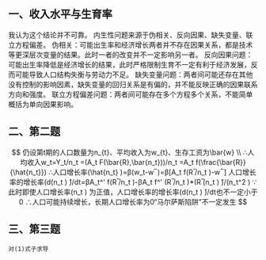 ## 一、收入水平与生育率

我认为这个结论并不可靠。
内生性问题来源于伪相关、反向因果、缺失变量、联立方程偏差。
	伪相关：可能出生率和经济增长两者并不存在因果关系，都是技术等更深层次变量的结果。此时一者的改变并不一定影响另一者。
	反向因果问题：可能出生率降低是经济增长的结果，此时严格限制生育不一定有利于经济发展，反而可能导致人口结构失衡与劳动力不足。
	缺失变量问题：两者间可能还存在其他没有控制的影响因素，缺失变量的回归关系是有偏的，并不能反映正确的因果联系方向和强度。
	联立方程偏差问题：两者间可能存在多个方程多个关系，不能简单概括为单向因果影响。

## 二、第二题

$$
仍设第t期的人口数量为n_{t}、平均收入为w_{t}、生存工资为\bar{w} \\
∴人均收入w_t=Y_t/n_t =(A_t F(\bar{R},\bar{n_t}))/n_t =A_t f(\frac{\bar{R}}{\hat{n_t}})
∴人口增长率(\hat{n_t} )=β(w_t-w ̅ )=β[A_t f(R ̅/n_t )-w ̅ ]
	人口增长率的增长率(d(n_t ) ̂)/dt=βA_t^' f(R ̅/n_t )-βA_t f^' (R ̅/n_t )*(R ̅(n_t ) ̂)/(n_t^2 )
∵此时即使人口增长率(n_t ) ̂为正值，人口增长率的增长率(d(n_t ) ̂)/dt也不一定小于0
∴人口可能持续增长，长期人口增长率为0“马尔萨斯陷阱”不一定发生
$$

## 三、第三题

	对(1)式子求导

